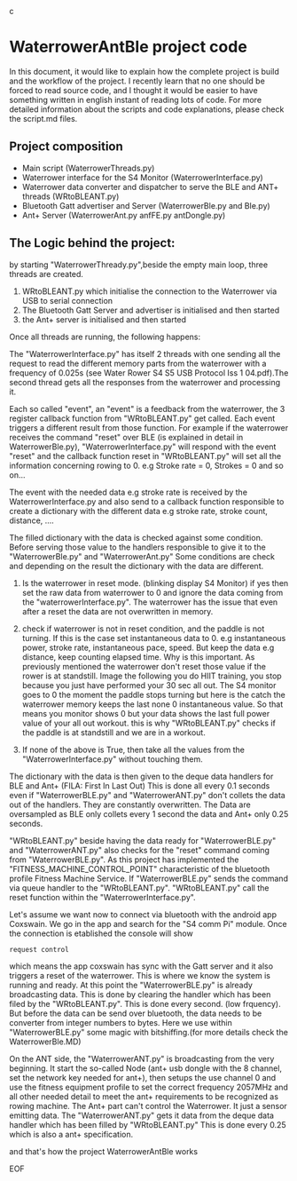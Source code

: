 c

# WaterrowerAntBle project code 

In this document, it would like to explain how the complete project is build and the workflow of the project.
I recently learn that no one should be forced to read source code, and I thought it would be easier to have
something written in english instant of reading lots of code. For more detailed information about the scripts
and code explanations, please check the script.md files.

## Project composition

- Main script (WaterrowerThreads.py)
- Waterrower interface for the S4 Monitor (WaterrowerInterface.py)
- Waterrower data converter and dispatcher to serve the BLE and ANT+ threads (WRtoBLEANT.py)
- Bluetooth Gatt advertiser and Server (WaterrowerBle.py and Ble.py)
- Ant+ Server (WaterrowerAnt.py anfFE.py antDongle.py)

## The Logic behind the project: 

by starting "WaterrowerThready.py",beside the empty main loop, three threads are created. 

1. WRtoBLEANT.py which initialise the connection to the Waterrower via USB to serial connection 
2. The Bluetooth Gatt Server and advertiser is initialised and then started 
3. the Ant+ server is initialised and then started 

Once all threads are running, the following happens: 

The "WaterrowerInterface.py" has itself 2 threads with one sending all the request to read the different 
memory parts from the waterrower with a frequency of 0.025s (see Water Rower S4 S5 USB Protocol Iss 1 04.pdf).The second
thread gets all the responses from the waterrower and processing it. 

Each so called "event", an "event" is a feedback from the waterrower, the 3 register callback
function from "WRtoBLEANT.py" get called. Each event triggers a different result from those function. 
For example if the waterrower receives the command "reset" over BLE (is explained in detail in WaterrowerBle.py),
"WaterrowerInterface.py" will respond with the event "reset" and the callback function reset in "WRtoBLEANT.py"
will set all the information concerning rowing to 0. e.g Stroke rate = 0, Strokes = 0 and so on... 

The event with the needed data e.g stroke rate is received by the WaterrowerInterface.py and also send to a
callback function responsible to create a dictionary with the different data e.g stroke rate, stroke count,
distance, .... 

The filled dictionary with the data is checked against some condition.
Before serving those value to the handlers responsible to give it to the "WaterrowerBle.py" and "WaterrowerAnt.py"
Some conditions are check and depending on the result the dictionary with the data are different. 

1. Is the waterrower in reset mode. (blinking display S4 Monitor) if yes then set the raw data from 
   waterrower to 0 and ignore the data coming from the "waterrowerInterface.py". 
   The waterrower has the issue that even after a reset the data are not overwritten in memory.
    

2. check if waterrower is not in reset condition, and the paddle is not turning. If this is the case set
instantaneous data to 0. e.g instantaneous power, stroke rate, instantaneous pace, speed. But keep the 
   data e.g distance, keep counting elapsed time. Why is this important. As previously mentioned the waterrower
   don't reset those value if the rower is at standstill. Image the following you do HIIT training, you 
   stop because you just have performed your 30 sec all out. The S4 monitor goes to 0 the moment the paddle
   stops turning but here is the catch the waterrower memory keeps the last none 0 instantaneous value. 
   So that means you monitor shows 0 but your data shows the last full power value of your all out workout. 
   this is why "WRtoBLEANT.py" checks if the paddle is at standstill and we are in a workout. 
   

3. If none of the above is True, then take all the values from the "WaterrowerInterface.py" without touching
them. 
   
The dictionary with the data is then given to the deque data handlers for BLE and Ant+ (FILA: First In Last Out) 
This is done all every 0.1 seconds even if "WaterrowerBLE.py" and "WaterrowerANT.py" don't collets the data out 
of the handlers. They are constantly overwritten. The Data are oversampled as BLE only collets every 1 second
the data and Ant+ only 0.25 seconds.

"WRtoBLEANT.py" beside having the data ready for "WaterrowerBLE.py" and "WaterrowerANT.py" also checks for 
the "reset" command coming from "WaterrowerBLE.py". As this project has implemented the 
"FITNESS_MACHINE_CONTROL_POINT" characteristic of the bluetooth profile Fitness Machine Service. 
If "WaterrowerBLE.py" sends the command via queue handler to the "WRtoBLEANT.py". "WRtoBLEANT.py" call the 
reset function within the "WaterrowerInterface.py". 

Let's assume we want now to connect via bluetooth with the android app Coxswain. We go in the app and search
for the "S4 comm Pi" module. Once the connection is etablished the console will show 

    request control 

which means the app coxswain has sync with the Gatt server and it also triggers a reset of the waterrower. 
This is where we know the system is running and ready. At this point the "WaterrowerBLE.py" is already 
broadcasting data. This is done by clearing the handler which has been filed by the "WRtoBLEANT.py". 
This is done every second. (low frquency). But before the data can be send over bluetooth, the data needs
to be converter from integer numbers to bytes. Here we use within "WaterrowerBLE.py" some magic with 
bitshiffing.(for more details check the WaterrowerBle.MD)

On the ANT side, the "WaterrowerANT.py" is broadcasting from the very beginning. It start the so-called Node 
(ant+ usb dongle with the 8 channel, set the network key needed for ant+), then setups the use 
channel 0 and use the fitness equipment profile to set the correct frequency 2057MHz and all other needed
detail to meet the ant+ requirements to be recognized as rowing machine. 
The Ant+ part can't control the Waterrower. It just a sensor emitting data. 
The "WaterrowerANT.py" gets it data from the deque data handler which has been filled by "WRtoBLEANT.py" 
This is done every 0.25 which is also a ant+ specification. 

and that's how the project WaterrowerAntBle works 

EOF

   